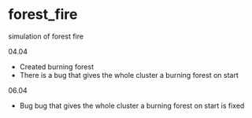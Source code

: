 # forest_fire
simulation of forest fire


04.04

- Created burning forest 
- There is a bug that gives the whole cluster a burning forest on start

06.04

- Bug bug that gives the whole cluster a burning forest on start is fixed
